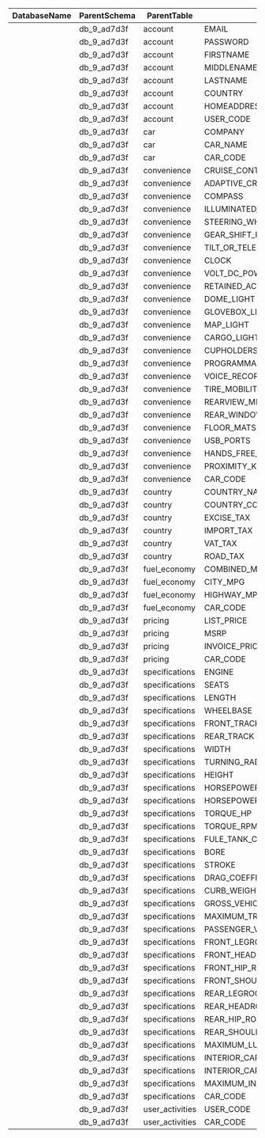 | DatabaseName | ParentSchema |     ParentTable |                                ColumnName | ColumnOrder | DataType | ColumnSize | ConstraintType | ChildSchema | ChildTable | ChildColumn |
|--------------|--------------|-----------------|-------------------------------------------|-------------|----------|------------|----------------|-------------|------------|-------------|
|              |  db_9_ad7d3f |         account |                                     EMAIL |           1 |  varchar |        255 |         (null) |      (null) |     (null) |      (null) |
|              |  db_9_ad7d3f |         account |                                  PASSWORD |           2 |  varchar |        255 |         (null) |      (null) |     (null) |      (null) |
|              |  db_9_ad7d3f |         account |                                 FIRSTNAME |           3 |  varchar |        255 |         (null) |      (null) |     (null) |      (null) |
|              |  db_9_ad7d3f |         account |                                MIDDLENAME |           4 |  varchar |        255 |         (null) |      (null) |     (null) |      (null) |
|              |  db_9_ad7d3f |         account |                                  LASTNAME |           5 |  varchar |        255 |         (null) |      (null) |     (null) |      (null) |
|              |  db_9_ad7d3f |         account |                                   COUNTRY |           6 |  varchar |        255 |         (null) |      (null) |     (null) |      (null) |
|              |  db_9_ad7d3f |         account |                               HOMEADDRESS |           7 |  varchar |        255 |         (null) |      (null) |     (null) |      (null) |
|              |  db_9_ad7d3f |         account |                                 USER_CODE |           8 |  varchar |        255 |    PRIMARY KEY |      (null) |     (null) |      (null) |
|              |  db_9_ad7d3f |             car |                                   COMPANY |           1 |  varchar |        255 |         (null) |      (null) |     (null) |      (null) |
|              |  db_9_ad7d3f |             car |                                  CAR_NAME |           2 |  varchar |        255 |         (null) |      (null) |     (null) |      (null) |
|              |  db_9_ad7d3f |             car |                                  CAR_CODE |           3 |  varchar |        255 |    PRIMARY KEY |      (null) |     (null) |      (null) |
|              |  db_9_ad7d3f |     convenience |                            CRUISE_CONTROL |           1 |  varchar |        255 |         (null) |      (null) |     (null) |      (null) |
|              |  db_9_ad7d3f |     convenience |                   ADAPTIVE_CRUISE_CONTROL |           2 |  varchar |        255 |         (null) |      (null) |     (null) |      (null) |
|              |  db_9_ad7d3f |     convenience |                                   COMPASS |           3 |  varchar |        255 |         (null) |      (null) |     (null) |      (null) |
|              |  db_9_ad7d3f |     convenience |                ILLUMINATED_VANITY_MIRRORS |           4 |  varchar |        255 |         (null) |      (null) |     (null) |      (null) |
|              |  db_9_ad7d3f |     convenience |                   STEERING_WHEEL_MATERIAL |           5 |  varchar |        255 |         (null) |      (null) |     (null) |      (null) |
|              |  db_9_ad7d3f |     convenience |                      GEAR_SHIFT_KNOB_TRIM |           6 |  varchar |        255 |         (null) |      (null) |     (null) |      (null) |
|              |  db_9_ad7d3f |     convenience |       TILT_OR_TELESCOPING_STEERING_COLUMN |           7 |  varchar |        255 |         (null) |      (null) |     (null) |      (null) |
|              |  db_9_ad7d3f |     convenience |                                     CLOCK |           8 |  varchar |        255 |         (null) |      (null) |     (null) |      (null) |
|              |  db_9_ad7d3f |     convenience |                      VOLT_DC_POWER_OUTLET |           9 |      int |     (null) |         (null) |      (null) |     (null) |      (null) |
|              |  db_9_ad7d3f |     convenience |                  RETAINED_ACCESSORY_POWER |          10 |  varchar |        255 |         (null) |      (null) |     (null) |      (null) |
|              |  db_9_ad7d3f |     convenience |                                DOME_LIGHT |          11 |  varchar |        255 |         (null) |      (null) |     (null) |      (null) |
|              |  db_9_ad7d3f |     convenience |                            GLOVEBOX_LIGHT |          12 |  varchar |        255 |         (null) |      (null) |     (null) |      (null) |
|              |  db_9_ad7d3f |     convenience |                                 MAP_LIGHT |          13 |  varchar |        255 |         (null) |      (null) |     (null) |      (null) |
|              |  db_9_ad7d3f |     convenience |                               CARGO_LIGHT |          14 |  varchar |        255 |         (null) |      (null) |     (null) |      (null) |
|              |  db_9_ad7d3f |     convenience |                                CUPHOLDERS |          15 |  varchar |        255 |         (null) |      (null) |     (null) |      (null) |
|              |  db_9_ad7d3f |     convenience |           PROGRAMMABLE_GARAGE_DOOR_OPENER |          16 |  varchar |        255 |         (null) |      (null) |     (null) |      (null) |
|              |  db_9_ad7d3f |     convenience |                            VOICE_RECORDER |          17 |  varchar |        255 |         (null) |      (null) |     (null) |      (null) |
|              |  db_9_ad7d3f |     convenience |                         TIRE_MOBILITY_KIT |          18 |  varchar |        255 |         (null) |      (null) |     (null) |      (null) |
|              |  db_9_ad7d3f |     convenience |                           REARVIEW_MIRROR |          19 |  varchar |        255 |         (null) |      (null) |     (null) |      (null) |
|              |  db_9_ad7d3f |     convenience |                      REAR_WINDOW_DEFOGGER |          20 |  varchar |        255 |         (null) |      (null) |     (null) |      (null) |
|              |  db_9_ad7d3f |     convenience |                                FLOOR_MATS |          21 |  varchar |        255 |         (null) |      (null) |     (null) |      (null) |
|              |  db_9_ad7d3f |     convenience |                                 USB_PORTS |          22 |  varchar |        255 |         (null) |      (null) |     (null) |      (null) |
|              |  db_9_ad7d3f |     convenience | HANDS_FREE_AUTO_OPENING_LIFTGATE_OR_TRUNK |          23 |  varchar |        255 |         (null) |      (null) |     (null) |      (null) |
|              |  db_9_ad7d3f |     convenience |                             PROXIMITY_KEY |          24 |  varchar |        255 |         (null) |      (null) |     (null) |      (null) |
|              |  db_9_ad7d3f |     convenience |                                  CAR_CODE |          25 |  varchar |        255 |    FOREIGN KEY | db_9_ad7d3f |        car |    CAR_CODE |
|              |  db_9_ad7d3f |         country |                              COUNTRY_NAME |           1 |  varchar |        255 |         (null) |      (null) |     (null) |      (null) |
|              |  db_9_ad7d3f |         country |                              COUNTRY_CODE |           2 |  varchar |        255 |    PRIMARY KEY |      (null) |     (null) |      (null) |
|              |  db_9_ad7d3f |         country |                                EXCISE_TAX |           3 |   double |     (null) |         (null) |      (null) |     (null) |      (null) |
|              |  db_9_ad7d3f |         country |                                IMPORT_TAX |           4 |   double |     (null) |         (null) |      (null) |     (null) |      (null) |
|              |  db_9_ad7d3f |         country |                                   VAT_TAX |           5 |   double |     (null) |         (null) |      (null) |     (null) |      (null) |
|              |  db_9_ad7d3f |         country |                                  ROAD_TAX |           6 |   double |     (null) |         (null) |      (null) |     (null) |      (null) |
|              |  db_9_ad7d3f |    fuel_economy |                              COMBINED_MPG |           1 |      int |     (null) |         (null) |      (null) |     (null) |      (null) |
|              |  db_9_ad7d3f |    fuel_economy |                                  CITY_MPG |           2 |      int |     (null) |         (null) |      (null) |     (null) |      (null) |
|              |  db_9_ad7d3f |    fuel_economy |                               HIGHWAY_MPG |           3 |      int |     (null) |         (null) |      (null) |     (null) |      (null) |
|              |  db_9_ad7d3f |    fuel_economy |                                  CAR_CODE |           4 |  varchar |        255 |    FOREIGN KEY | db_9_ad7d3f |        car |    CAR_CODE |
|              |  db_9_ad7d3f |         pricing |                                LIST_PRICE |           1 |   bigint |     (null) |         (null) |      (null) |     (null) |      (null) |
|              |  db_9_ad7d3f |         pricing |                                      MSRP |           2 |   bigint |     (null) |         (null) |      (null) |     (null) |      (null) |
|              |  db_9_ad7d3f |         pricing |                             INVOICE_PRICE |           3 |   bigint |     (null) |         (null) |      (null) |     (null) |      (null) |
|              |  db_9_ad7d3f |         pricing |                                  CAR_CODE |           4 |  varchar |        255 |    FOREIGN KEY | db_9_ad7d3f |        car |    CAR_CODE |
|              |  db_9_ad7d3f |  specifications |                                    ENGINE |           1 |  varchar |        255 |         (null) |      (null) |     (null) |      (null) |
|              |  db_9_ad7d3f |  specifications |                                     SEATS |           2 |      int |     (null) |         (null) |      (null) |     (null) |      (null) |
|              |  db_9_ad7d3f |  specifications |                                    LENGTH |           3 |      int |     (null) |         (null) |      (null) |     (null) |      (null) |
|              |  db_9_ad7d3f |  specifications |                                 WHEELBASE |           4 |      int |     (null) |         (null) |      (null) |     (null) |      (null) |
|              |  db_9_ad7d3f |  specifications |                               FRONT_TRACK |           5 |      int |     (null) |         (null) |      (null) |     (null) |      (null) |
|              |  db_9_ad7d3f |  specifications |                                REAR_TRACK |           6 |      int |     (null) |         (null) |      (null) |     (null) |      (null) |
|              |  db_9_ad7d3f |  specifications |                                     WIDTH |           7 |      int |     (null) |         (null) |      (null) |     (null) |      (null) |
|              |  db_9_ad7d3f |  specifications |                            TURNING_RADIUS |           8 |      int |     (null) |         (null) |      (null) |     (null) |      (null) |
|              |  db_9_ad7d3f |  specifications |                                    HEIGHT |           9 |      int |     (null) |         (null) |      (null) |     (null) |      (null) |
|              |  db_9_ad7d3f |  specifications |                             HORSEPOWER_HP |          10 |      int |     (null) |         (null) |      (null) |     (null) |      (null) |
|              |  db_9_ad7d3f |  specifications |                            HORSEPOWER_RPM |          11 |      int |     (null) |         (null) |      (null) |     (null) |      (null) |
|              |  db_9_ad7d3f |  specifications |                                 TORQUE_HP |          12 |      int |     (null) |         (null) |      (null) |     (null) |      (null) |
|              |  db_9_ad7d3f |  specifications |                                TORQUE_RPM |          13 |      int |     (null) |         (null) |      (null) |     (null) |      (null) |
|              |  db_9_ad7d3f |  specifications |                        FULE_TANK_CAPACITY |          14 |      int |     (null) |         (null) |      (null) |     (null) |      (null) |
|              |  db_9_ad7d3f |  specifications |                                      BORE |          15 |      int |     (null) |         (null) |      (null) |     (null) |      (null) |
|              |  db_9_ad7d3f |  specifications |                                    STROKE |          16 |      int |     (null) |         (null) |      (null) |     (null) |      (null) |
|              |  db_9_ad7d3f |  specifications |                          DRAG_COEFFICIENT |          17 |      int |     (null) |         (null) |      (null) |     (null) |      (null) |
|              |  db_9_ad7d3f |  specifications |                               CURB_WEIGHT |          18 |      int |     (null) |         (null) |      (null) |     (null) |      (null) |
|              |  db_9_ad7d3f |  specifications |               GROSS_VEHICLE_WEIGHT_RATING |          19 |      int |     (null) |         (null) |      (null) |     (null) |      (null) |
|              |  db_9_ad7d3f |  specifications |                    MAXIMUM_TRAILER_WEIGHT |          20 |      int |     (null) |         (null) |      (null) |     (null) |      (null) |
|              |  db_9_ad7d3f |  specifications |                          PASSENGER_VOLUME |          21 |      int |     (null) |         (null) |      (null) |     (null) |      (null) |
|              |  db_9_ad7d3f |  specifications |                             FRONT_LEGROOM |          22 |      int |     (null) |         (null) |      (null) |     (null) |      (null) |
|              |  db_9_ad7d3f |  specifications |                            FRONT_HEADROOM |          23 |      int |     (null) |         (null) |      (null) |     (null) |      (null) |
|              |  db_9_ad7d3f |  specifications |                            FRONT_HIP_ROOM |          24 |      int |     (null) |         (null) |      (null) |     (null) |      (null) |
|              |  db_9_ad7d3f |  specifications |                       FRONT_SHOULDER_ROOM |          25 |      int |     (null) |         (null) |      (null) |     (null) |      (null) |
|              |  db_9_ad7d3f |  specifications |                              REAR_LEGROOM |          26 |      int |     (null) |         (null) |      (null) |     (null) |      (null) |
|              |  db_9_ad7d3f |  specifications |                             REAR_HEADROOM |          27 |      int |     (null) |         (null) |      (null) |     (null) |      (null) |
|              |  db_9_ad7d3f |  specifications |                             REAR_HIP_ROOM |          28 |      int |     (null) |         (null) |      (null) |     (null) |      (null) |
|              |  db_9_ad7d3f |  specifications |                        REAR_SHOULDER_ROOM |          29 |      int |     (null) |         (null) |      (null) |     (null) |      (null) |
|              |  db_9_ad7d3f |  specifications |                    MAXIMUM_LUGGAGE_VOLUME |          30 |      int |     (null) |         (null) |      (null) |     (null) |      (null) |
|              |  db_9_ad7d3f |  specifications |                     INTERIOR_CARGO_VOLUME |          31 |      int |     (null) |         (null) |      (null) |     (null) |      (null) |
|              |  db_9_ad7d3f |  specifications |        INTERIOR_CARGO_VOLUME_SEATS_FOLDED |          32 |      int |     (null) |         (null) |      (null) |     (null) |      (null) |
|              |  db_9_ad7d3f |  specifications |             MAXIMUM_INTERIOR_CARGO_VOLUME |          33 |      int |     (null) |         (null) |      (null) |     (null) |      (null) |
|              |  db_9_ad7d3f |  specifications |                                  CAR_CODE |          34 |  varchar |        255 |    FOREIGN KEY | db_9_ad7d3f |        car |    CAR_CODE |
|              |  db_9_ad7d3f | user_activities |                                 USER_CODE |           1 |  varchar |        255 |    FOREIGN KEY | db_9_ad7d3f |    account |   USER_CODE |
|              |  db_9_ad7d3f | user_activities |                                  CAR_CODE |           2 |  varchar |        255 |         (null) |      (null) |     (null) |      (null) |

